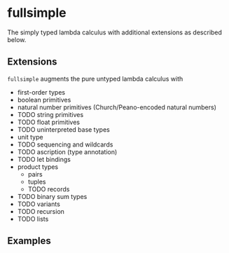 # fullsimple

The simply typed lambda calculus with additional extensions as
described below.

## Extensions

`fullsimple` augments the pure untyped lambda calculus with

* first-order types
* boolean primitives
* natural number primitives (Church/Peano-encoded natural numbers)
* TODO string primitives
* TODO float primitives
* TODO uninterpreted base types
* unit type
* TODO sequencing and wildcards
* TODO ascription (type annotation)
* TODO let bindings
* product types
  * pairs
  * tuples
  * TODO records
* TODO binary sum types
* TODO variants
* TODO recursion
* TODO lists

## Examples

